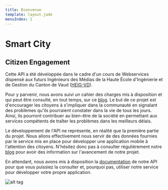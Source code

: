 ```yaml
---
title: Bienvenue
template: layout.jade
menuIndex: 1
---
```


# Smart City

## Citizen Engagement

Cette API a été développée dans le cadre d'un cours de Webservices dispensé aux futurs Ingénieurs des Médias de la Haute École d'Ingénierie et de Gestion du Canton de Vaud ([HEIG-VD](http://www.heig-vd.ch/)). 

Pour y parvenir, nous avons suivi un cahier des charges mis à disposition et qui peut être consulté, en tout temps, sur ce [blog](http://www.iflux.io/blog). Le but de ce projet est d'encourager les citoyens à s'impliquer dans la communauté en signalant des problèmes qu'ils pourraient constater dans la vie de tous les jours. Ainsi, ils pourront contribuer au bien-être de la société en permettant aux services compétents de traîter les problèmes dans les meilleurs délais.

Le développement de l'API ne représente, en réalité que la première partie du projet. Nous allons effectivement nous servir de des données fournies par le service mis en place pour développer une application mobile à l'attention des citoyens. N'hésitez donc pas à consulter régulièrement notre [blog](/blog) pour avoir des information sur l'avancement de notre projet.

En attendant, nous avons mis à disposition la [documentation](/api) de notre API pour que vous puissiez la consulter et, pourquoi pas, utiliser notre service pour développer votre propre application.

![alt tag](http://ehdatheyat.ae/wp-content/uploads/2014/05/clout_illustration_2-01.jpg)